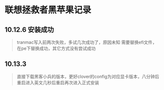 # 联想拯救者黑苹果记录

## 10.12.6 安装成功
>tranmac写入前两次失败，多试几次成功了，原因未知
需要替换efi文件，在pe下替换成功，其它方式没有尝试成功

## 10.13.3
>直接下载黑客小兵的版本，更好clover的config为对应显卡版本，八分钟后重启进入英文几秒后重启再次进入正式安装  